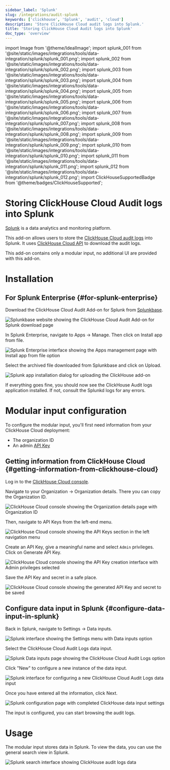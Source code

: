 ```yaml
---
sidebar_label: 'Splunk'
slug: /integrations/audit-splunk
keywords: ['clickhouse', 'Splunk', 'audit', 'cloud']
description: 'Store ClickHouse Cloud audit logs into Splunk.'
title: 'Storing ClickHouse Cloud Audit logs into Splunk'
doc_type: 'overview'
---
```


import Image from '@theme/IdealImage';
import splunk_001 from '@site/static/images/integrations/tools/data-integration/splunk/splunk_001.png';
import splunk_002 from '@site/static/images/integrations/tools/data-integration/splunk/splunk_002.png';
import splunk_003 from '@site/static/images/integrations/tools/data-integration/splunk/splunk_003.png';
import splunk_004 from '@site/static/images/integrations/tools/data-integration/splunk/splunk_004.png';
import splunk_005 from '@site/static/images/integrations/tools/data-integration/splunk/splunk_005.png';
import splunk_006 from '@site/static/images/integrations/tools/data-integration/splunk/splunk_006.png';
import splunk_007 from '@site/static/images/integrations/tools/data-integration/splunk/splunk_007.png';
import splunk_008 from '@site/static/images/integrations/tools/data-integration/splunk/splunk_008.png';
import splunk_009 from '@site/static/images/integrations/tools/data-integration/splunk/splunk_009.png';
import splunk_010 from '@site/static/images/integrations/tools/data-integration/splunk/splunk_010.png';
import splunk_011 from '@site/static/images/integrations/tools/data-integration/splunk/splunk_011.png';
import splunk_012 from '@site/static/images/integrations/tools/data-integration/splunk/splunk_012.png';
import ClickHouseSupportedBadge from '@theme/badges/ClickHouseSupported';

# Storing ClickHouse Cloud Audit logs into Splunk

<ClickHouseSupportedBadge/>

[Splunk](https://www.splunk.com/) is a data analytics and monitoring platform.

This add-on allows users to store the [ClickHouse Cloud audit logs](/cloud/security/audit-logging) into Splunk. It uses [ClickHouse Cloud API](/cloud/manage/api/api-overview) to download the audit logs.

This add-on contains only a modular input, no additional UI are provided with this add-on.

# Installation

## For Splunk Enterprise {#for-splunk-enterprise}

Download the ClickHouse Cloud Audit Add-on for Splunk from [Splunkbase](https://splunkbase.splunk.com/app/7709).

<Image img={splunk_001} size="lg" alt="Splunkbase website showing the ClickHouse Cloud Audit Add-on for Splunk download page" border />

In Splunk Enterprise, navigate to Apps -> Manage. Then click on Install app from file.

<Image img={splunk_002} size="lg" alt="Splunk Enterprise interface showing the Apps management page with Install app from file option" border />

Select the archived file downloaded from Splunkbase and click on Upload.

<Image img={splunk_003} size="lg" alt="Splunk app installation dialog for uploading the ClickHouse add-on" border />

If everything goes fine, you should now see the ClickHouse Audit logs application installed. If not, consult the Splunkd logs for any errors.

# Modular input configuration

To configure the modular input, you'll first need information from your ClickHouse Cloud deployment:

- The organization ID
- An admin [API Key](/cloud/manage/openapi)

## Getting information from ClickHouse Cloud {#getting-information-from-clickhouse-cloud}

Log in to the [ClickHouse Cloud console](https://console.clickhouse.cloud/).

Navigate to your Organization -> Organization details. There you can copy the Organization ID.

<Image img={splunk_004} size="lg" alt="ClickHouse Cloud console showing the Organization details page with Organization ID" border />

Then, navigate to API Keys from the left-end menu.

<Image img={splunk_005} size="lg" alt="ClickHouse Cloud console showing the API Keys section in the left navigation menu" border />

Create an API Key, give a meaningful name and select `Admin` privileges. Click on Generate API Key.

<Image img={splunk_006} size="lg" alt="ClickHouse Cloud console showing the API Key creation interface with Admin privileges selected" border />

Save the API Key and secret in a safe place.

<Image img={splunk_007} size="lg" alt="ClickHouse Cloud console showing the generated API Key and secret to be saved" border />

## Configure data input in Splunk {#configure-data-input-in-splunk}

Back in Splunk, navigate to Settings -> Data inputs.

<Image img={splunk_008} size="lg" alt="Splunk interface showing the Settings menu with Data inputs option" border />

Select the ClickHouse Cloud Audit Logs data input.

<Image img={splunk_009} size="lg" alt="Splunk Data inputs page showing the ClickHouse Cloud Audit Logs option" border />

Click "New" to configure a new instance of the data input.

<Image img={splunk_010} size="lg" alt="Splunk interface for configuring a new ClickHouse Cloud Audit Logs data input" border />

Once you have entered all the information, click Next.

<Image img={splunk_011} size="lg" alt="Splunk configuration page with completed ClickHouse data input settings" border />

The input is configured, you can start browsing the audit logs.

# Usage

The modular input stores data in Splunk. To view the data, you can use the general search view in Splunk.

<Image img={splunk_012} size="lg" alt="Splunk search interface showing ClickHouse audit logs data" border />
